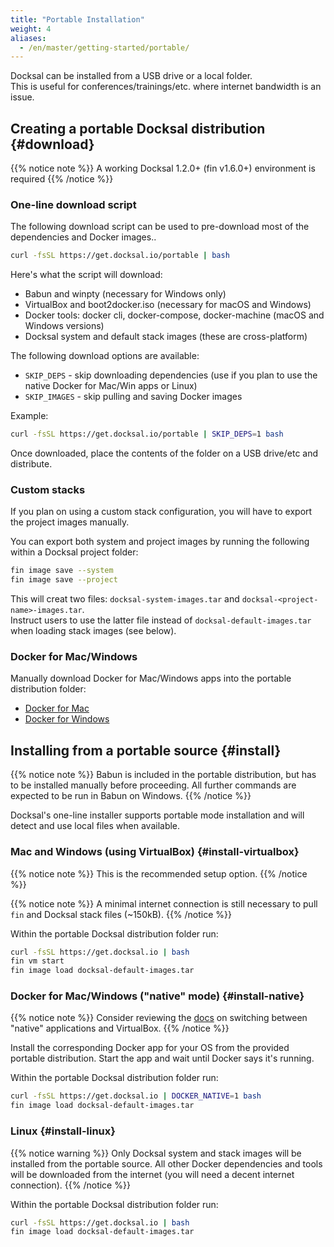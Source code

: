 ```yaml
---
title: "Portable Installation"
weight: 4
aliases:
  - /en/master/getting-started/portable/
---
```


Docksal can be installed from a USB drive or a local folder.  
This is useful for conferences/trainings/etc. where internet bandwidth is an issue.

## Creating a portable Docksal distribution {#download}

{{% notice note %}}
A working Docksal 1.2.0+ (fin v1.6.0+) environment is required
{{% /notice %}}

### One-line download script

The following download script can be used to pre-download most of the dependencies and Docker images..

```bash
curl -fsSL https://get.docksal.io/portable | bash
```

Here's what the script will download:

- Babun and winpty (necessary for Windows only)
- VirtualBox and boot2docker.iso (necessary for macOS and Windows)
- Docker tools: docker cli, docker-compose, docker-machine (macOS and Windows versions)
- Docksal system and default stack images (these are cross-platform)

The following download options are available:

- `SKIP_DEPS` - skip downloading dependencies (use if you plan to use the native Docker for Mac/Win apps or Linux) 
- `SKIP_IMAGES` - skip pulling and saving Docker images

Example:

```bash
curl -fsSL https://get.docksal.io/portable | SKIP_DEPS=1 bash
```

Once downloaded, place the contents of the folder on a USB drive/etc and distribute.

### Custom stacks

If you plan on using a custom stack configuration, you will have to export the project images manually.

You can export both system and project images by running the following within a Docksal project folder:

```bash
fin image save --system
fin image save --project
```

This will creat two files: `docksal-system-images.tar` and `docksal-<project-name>-images.tar`.  
Instruct users to use the latter file instead of `docksal-default-images.tar` when loading stack images (see below).

### Docker for Mac/Windows

Manually download Docker for Mac/Windows apps into the portable distribution folder:

- [Docker for Mac](https://docs.docker.com/docker-for-mac/install/)
- [Docker for Windows](https://docs.docker.com/docker-for-windows/install/)


## Installing from a portable source {#install}

{{% notice note %}}
Babun is included in the portable distribution, but has to be installed manually before proceeding.
All further commands are expected to be run in Babun on Windows.
{{% /notice %}}

Docksal's one-line installer supports portable mode installation and will detect and use local files when available.

### Mac and Windows (using VirtualBox) {#install-virtualbox}

{{% notice note %}}
This is the recommended setup option.
{{% /notice %}}

{{% notice note %}}
A minimal internet connection is still necessary to pull `fin` and Docksal stack files (~150kB).
{{% /notice %}}

Within the portable Docksal distribution folder run:

```bash
curl -fsSL https://get.docksal.io | bash
fin vm start
fin image load docksal-default-images.tar
```

### Docker for Mac/Windows ("native" mode) {#install-native}

{{% notice note %}}
Consider reviewing the [docs](/getting-started/docker-modes/) on switching between "native" applications and VirtualBox.
{{% /notice %}}

Install the corresponding Docker app for your OS from the provided portable distribution. 
Start the app and wait until Docker says it's running.

Within the portable Docksal distribution folder run:

```bash
curl -fsSL https://get.docksal.io | DOCKER_NATIVE=1 bash
fin image load docksal-default-images.tar
```

### Linux {#install-linux}

{{% notice warning %}}
Only Docksal system and stack images will be installed from the portable source.
All other Docker dependencies and tools will be downloaded from the internet (you will need a decent internet connection).
{{% /notice %}}

Within the portable Docksal distribution folder run:

```bash
curl -fsSL https://get.docksal.io | bash
fin image load docksal-default-images.tar
```
